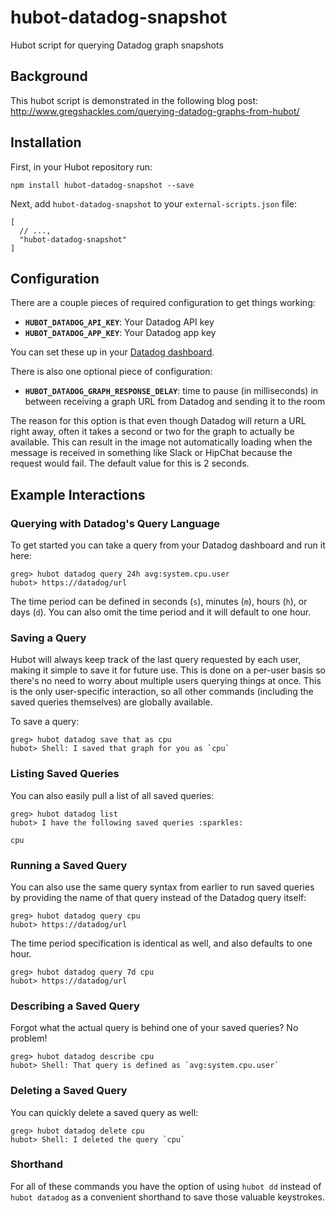 # hubot-datadog-snapshot

Hubot script for querying Datadog graph snapshots

## Background

This hubot script is demonstrated in the following blog post: http://www.gregshackles.com/querying-datadog-graphs-from-hubot/ 

## Installation

First, in your Hubot repository run:

`npm install hubot-datadog-snapshot --save`

Next, add `hubot-datadog-snapshot` to your `external-scripts.json` file:

```
[
  // ...,
  "hubot-datadog-snapshot"
]
```

## Configuration

There are a couple pieces of required configuration to get things working:

- **`HUBOT_DATADOG_API_KEY`**: Your Datadog API key
- **`HUBOT_DATADOG_APP_KEY`**: Your Datadog app key

You can set these up in your [Datadog dashboard](https://app.datadoghq.com/account/settings#api).

There is also one optional piece of configuration:

- **`HUBOT_DATADOG_GRAPH_RESPONSE_DELAY`**: time to pause (in milliseconds) in between receiving a graph URL from Datadog and sending it to the room

The reason for this option is that even though Datadog will return a URL right away, often it takes a second or two for the graph to actually be available. This can result in the image not automatically loading when the message is received in something like Slack or HipChat because the request would fail. The default value for this is 2 seconds.

## Example Interactions

### Querying with Datadog's Query Language

To get started you can take a query from your Datadog dashboard and run it here:

```
greg> hubot datadog query 24h avg:system.cpu.user
hubot> https://datadog/url
```

The time period can be defined in seconds (`s`), minutes (`m`), hours (`h`), or days (`d`). You can also omit the time period and it will default to one hour.

### Saving a Query

Hubot will always keep track of the last query requested by each user, making it simple to save it for future use. This is done on a per-user basis so there's no need to worry about multiple users querying things at once. This is the only user-specific interaction, so all other commands (including the saved queries themselves) are globally available.

To save a query:

```
greg> hubot datadog save that as cpu
hubot> Shell: I saved that graph for you as `cpu`
```

### Listing Saved Queries

You can also easily pull a list of all saved queries:

```
greg> hubot datadog list
hubot> I have the following saved queries :sparkles:

cpu
```

### Running a Saved Query

You can also use the same query syntax from earlier to run saved queries by providing the name of that query instead of the Datadog query itself:

```
greg> hubot datadog query cpu
hubot> https://datadog/url
```

The time period specification is identical as well, and also defaults to one hour.

```
greg> hubot datadog query 7d cpu
hubot> https://datadog/url
```

### Describing a Saved Query

Forgot what the actual query is behind one of your saved queries? No problem!

```
greg> hubot datadog describe cpu
hubot> Shell: That query is defined as `avg:system.cpu.user`
```

### Deleting a Saved Query

You can quickly delete a saved query as well:

```
greg> hubot datadog delete cpu
hubot> Shell: I deleted the query `cpu`
```

### Shorthand

For all of these commands you have the option of using `hubot dd` instead of `hubot datadog` as a convenient shorthand to save those valuable keystrokes.
